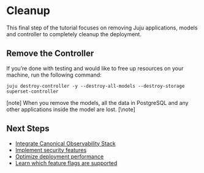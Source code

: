 # Cleanup
This final step of the tutorial focuses on removing Juju applications, models and controller to completely cleanup the deployment.

## Remove the Controller
If you’re done with testing and would like to free up resources on your machine, run the following command:

```
juju destroy-controller -y --destroy-all-models --destroy-storage superset-controller
```

[note]
When you remove the models, all the data in PostgreSQL and any other applications inside the model are lost.
[\note]

## Next Steps
- [Integrate Canonical Observability Stack](../how-to/observe-superset-metrics.md)
- [Implement security features](../how-to/enable-superset-security-features.md)
- [Optimize deployment performance](../how-to/optimize-deployment-performance.md)
- [Learn which feature flags are supported](../reference/feature-flags.md)
